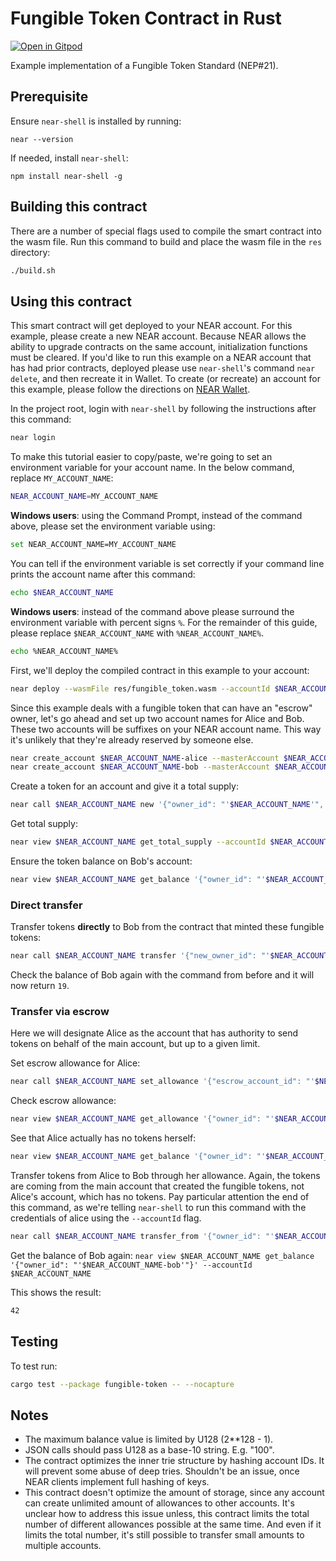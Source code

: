 Fungible Token Contract in Rust
===============================

[![Open in Gitpod](https://gitpod.io/button/open-in-gitpod.svg)](https://gitpod.io/#https://github.com/near-examples/rust-fungible-token)

<!-- MAGIC COMMENT: DO NOT DELETE! Everything above this line is hidden on NEAR Examples page -->

Example implementation of a Fungible Token Standard (NEP#21).

## Prerequisite
Ensure `near-shell` is installed by running:

```
near --version
```

If needed, install `near-shell`:

```
npm install near-shell -g
```

## Building this contract
There are a number of special flags used to compile the smart contract into the wasm file.
Run this command to build and place the wasm file in the `res` directory:
```bash
./build.sh
```

## Using this contract

This smart contract will get deployed to your NEAR account. For this example, please create a new NEAR account. Because NEAR allows the ability to upgrade contracts on the same account, initialization functions must be cleared. If you'd like to run this example on a NEAR account that has had prior contracts, deployed please use `near-shell`'s command `near delete`, and then recreate it in Wallet. To create (or recreate) an account for this example, please follow the directions on [NEAR Wallet](https://wallet.nearprotocol.com).

In the project root, login with `near-shell` by following the instructions after this command:

```bash
near login
```

To make this tutorial easier to copy/paste, we're going to set an environment variable for your account name. In the below command, replace `MY_ACCOUNT_NAME`:

```bash
NEAR_ACCOUNT_NAME=MY_ACCOUNT_NAME
```

**Windows users**: using the Command Prompt, instead of the command above, please set the environment variable using:
```bash
set NEAR_ACCOUNT_NAME=MY_ACCOUNT_NAME
```

You can tell if the environment variable is set correctly if your command line prints the account name after this command:
```bash
echo $NEAR_ACCOUNT_NAME
```

**Windows users**: instead of the command above please surround the environment variable with percent signs `%`.
For the remainder of this guide, please replace `$NEAR_ACCOUNT_NAME` with `%NEAR_ACCOUNT_NAME%`.
```bash
echo %NEAR_ACCOUNT_NAME%
```

First, we'll deploy the compiled contract in this example to your account:

```bash
near deploy --wasmFile res/fungible_token.wasm --accountId $NEAR_ACCOUNT_NAME
```

Since this example deals with a fungible token that can have an "escrow" owner, let's go ahead and set up two account names for Alice and Bob.
These two accounts will be suffixes on your NEAR account name. This way it's unlikely that they're already reserved by someone else.
```bash
near create_account $NEAR_ACCOUNT_NAME-alice --masterAccount $NEAR_ACCOUNT_NAME
near create_account $NEAR_ACCOUNT_NAME-bob --masterAccount $NEAR_ACCOUNT_NAME
```

Create a token for an account and give it a total supply:
```bash
near call $NEAR_ACCOUNT_NAME new '{"owner_id": "'$NEAR_ACCOUNT_NAME'", "total_supply": "1000000000000000"}' --accountId $NEAR_ACCOUNT_NAME
```

Get total supply:
```bash
near view $NEAR_ACCOUNT_NAME get_total_supply --accountId $NEAR_ACCOUNT_NAME
```

Ensure the token balance on Bob's account:
```bash
near view $NEAR_ACCOUNT_NAME get_balance '{"owner_id": "'$NEAR_ACCOUNT_NAME-bob'"}' --accountId $NEAR_ACCOUNT_NAME
```

### Direct transfer

Transfer tokens **directly** to Bob from the contract that minted these fungible tokens:
```bash
near call $NEAR_ACCOUNT_NAME transfer '{"new_owner_id": "'$NEAR_ACCOUNT_NAME-bob'", "amount": "19"}' --accountId $NEAR_ACCOUNT_NAME
```

Check the balance of Bob again with the command from before and it will now return `19`.

### Transfer via escrow

Here we will designate Alice as the account that has authority to send tokens on behalf of the main account, but up to a given limit.

Set escrow allowance for Alice:
```bash
near call $NEAR_ACCOUNT_NAME set_allowance '{"escrow_account_id": "'$NEAR_ACCOUNT_NAME-alice'", "allowance": "1000000"}' --accountId $NEAR_ACCOUNT_NAME
```

Check escrow allowance:
```bash
near view $NEAR_ACCOUNT_NAME get_allowance '{"owner_id": "'$NEAR_ACCOUNT_NAME'", "escrow_account_id": "'$NEAR_ACCOUNT_NAME-alice'"}' --accountId $NEAR_ACCOUNT_NAME
```

See that Alice actually has no tokens herself:
```bash
near view $NEAR_ACCOUNT_NAME get_balance '{"owner_id": "'$NEAR_ACCOUNT_NAME-alice'"}' --accountId $NEAR_ACCOUNT_NAME
```

Transfer tokens from Alice to Bob through her allowance. Again, the tokens are coming from the main account that created the fungible tokens, not Alice's account, which has no tokens. Pay particular attention the end of this command, as we're telling `near-shell` to run this command with the credentials of alice using the `--accountId` flag.
```bash
near call $NEAR_ACCOUNT_NAME transfer_from '{"owner_id": "'$NEAR_ACCOUNT_NAME'", "new_owner_id": "'$NEAR_ACCOUNT_NAME-bob'", "amount": "'23'"}' --accountId $NEAR_ACCOUNT_NAME-alice
```

Get the balance of Bob again:
`near view $NEAR_ACCOUNT_NAME get_balance '{"owner_id": "'$NEAR_ACCOUNT_NAME-bob'"}' --accountId $NEAR_ACCOUNT_NAME`

This shows the result:
```bash
42
```

## Testing
To test run:
```bash
cargo test --package fungible-token -- --nocapture
```

## Notes
 - The maximum balance value is limited by U128 (2**128 - 1).
 - JSON calls should pass U128 as a base-10 string. E.g. "100".
 - The contract optimizes the inner trie structure by hashing account IDs. It will prevent some
    abuse of deep tries. Shouldn't be an issue, once NEAR clients implement full hashing of keys.
  - This contract doesn't optimize the amount of storage, since any account can create unlimited
    amount of allowances to other accounts. It's unclear how to address this issue unless, this
    contract limits the total number of different allowances possible at the same time.
    And even if it limits the total number, it's still possible to transfer small amounts to
    multiple accounts.